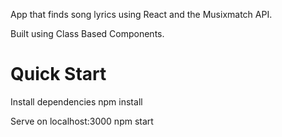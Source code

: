 App that finds song lyrics using React and the Musixmatch API.

Built using Class Based Components.

# Quick Start

Install dependencies
npm install

Serve on localhost:3000
npm start
